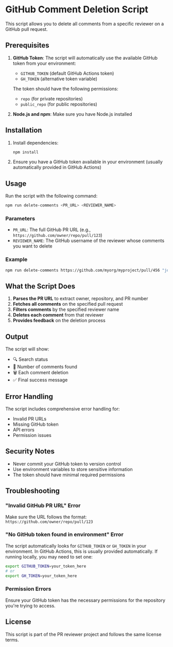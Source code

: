 # GitHub Comment Deletion Script

This script allows you to delete all comments from a specific reviewer on a GitHub pull request.

## Prerequisites

1. **GitHub Token**: The script will automatically use the available GitHub token from your environment:
   - `GITHUB_TOKEN` (default GitHub Actions token)
   - `GH_TOKEN` (alternative token variable)
   
   The token should have the following permissions:
   - `repo` (for private repositories)
   - `public_repo` (for public repositories)

2. **Node.js and npm**: Make sure you have Node.js installed

## Installation

1. Install dependencies:
   ```bash
   npm install
   ```

2. Ensure you have a GitHub token available in your environment (usually automatically provided in GitHub Actions)

## Usage

Run the script with the following command:

```bash
npm run delete-comments <PR_URL> <REVIEWER_NAME>
```

### Parameters

- `PR_URL`: The full GitHub PR URL (e.g., `https://github.com/owner/repo/pull/123`)
- `REVIEWER_NAME`: The GitHub username of the reviewer whose comments you want to delete

### Example

```bash
npm run delete-comments https://github.com/myorg/myproject/pull/456 "john-doe"
```

## What the Script Does

1. **Parses the PR URL** to extract owner, repository, and PR number
2. **Fetches all comments** on the specified pull request
3. **Filters comments** by the specified reviewer name
4. **Deletes each comment** from that reviewer
5. **Provides feedback** on the deletion process

## Output

The script will show:
- 🔍 Search status
- 📝 Number of comments found
- 🗑️ Each comment deletion
- ✅ Final success message

## Error Handling

The script includes comprehensive error handling for:
- Invalid PR URLs
- Missing GitHub token
- API errors
- Permission issues

## Security Notes

- Never commit your GitHub token to version control
- Use environment variables to store sensitive information
- The token should have minimal required permissions

## Troubleshooting

### "Invalid GitHub PR URL" Error
Make sure the URL follows the format: `https://github.com/owner/repo/pull/123`

### "No GitHub token found in environment" Error
The script automatically looks for `GITHUB_TOKEN` or `GH_TOKEN` in your environment. In GitHub Actions, this is usually provided automatically. If running locally, you may need to set one:
```bash
export GITHUB_TOKEN=your_token_here
# or
export GH_TOKEN=your_token_here
```

### Permission Errors
Ensure your GitHub token has the necessary permissions for the repository you're trying to access.

## License

This script is part of the PR reviewer project and follows the same license terms.
